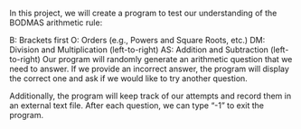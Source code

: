 In this project, we will create a program to test our understanding of the BODMAS arithmetic rule:

B: Brackets first
O: Orders (e.g., Powers and Square Roots, etc.)
DM: Division and Multiplication (left-to-right)
AS: Addition and Subtraction (left-to-right)
Our program will randomly generate an arithmetic question that we need to answer. If we provide an incorrect answer, the program will display the correct one and ask if we would like to try another question.

Additionally, the program will keep track of our attempts and record them in an external text file. After each question, we can type “-1” to exit the program.






